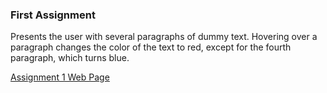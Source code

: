 
### First Assignment

Presents the user with several paragraphs of dummy text. Hovering over a paragraph
changes the color of the text to red, except for the fourth paragraph, which turns
blue.

[Assignment 1 Web Page](http://babbage.cs.qc.cuny.edu/courses/cs903/2013_02/Assignment_01.xhtml)

